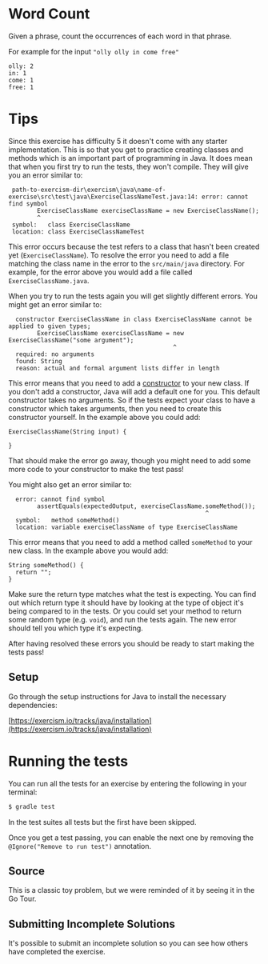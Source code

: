 # Word Count

Given a phrase, count the occurrences of each word in that phrase.

For example for the input `"olly olly in come free"`

```text
olly: 2
in: 1
come: 1
free: 1
```

# Tips

Since this exercise has difficulty 5 it doesn't come with any starter implementation.
This is so that you get to practice creating classes and methods which is an important part of programming in Java.
It does mean that when you first try to run the tests, they won't compile.
They will give you an error similar to:
```
 path-to-exercism-dir\exercism\java\name-of-exercise\src\test\java\ExerciseClassNameTest.java:14: error: cannot find symbol
        ExerciseClassName exerciseClassName = new ExerciseClassName();
        ^
 symbol:   class ExerciseClassName
 location: class ExerciseClassNameTest
```
This error occurs because the test refers to a class that hasn't been created yet (`ExerciseClassName`).
To resolve the error you need to add a file matching the class name in the error to the `src/main/java` directory.
For example, for the error above you would add a file called `ExerciseClassName.java`.

When you try to run the tests again you will get slightly different errors.
You might get an error similar to:
```
  constructor ExerciseClassName in class ExerciseClassName cannot be applied to given types;
        ExerciseClassName exerciseClassName = new ExerciseClassName("some argument");
                                              ^
  required: no arguments
  found: String
  reason: actual and formal argument lists differ in length
```
This error means that you need to add a [constructor](https://docs.oracle.com/javase/tutorial/java/javaOO/constructors.html) to your new class.
If you don't add a constructor, Java will add a default one for you.
This default constructor takes no arguments.
So if the tests expect your class to have a constructor which takes arguments, then you need to create this constructor yourself.
In the example above you could add:
```
ExerciseClassName(String input) {

}
``` 
That should make the error go away, though you might need to add some more code to your constructor to make the test pass!

You might also get an error similar to:
```
  error: cannot find symbol
        assertEquals(expectedOutput, exerciseClassName.someMethod());
                                                       ^
  symbol:   method someMethod()
  location: variable exerciseClassName of type ExerciseClassName
```
This error means that you need to add a method called `someMethod` to your new class.
In the example above you would add:
```
String someMethod() {
  return "";
}
```
Make sure the return type matches what the test is expecting.
You can find out which return type it should have by looking at the type of object it's being compared to in the tests.
Or you could set your method to return some random type (e.g. `void`), and run the tests again.
The new error should tell you which type it's expecting.

After having resolved these errors you should be ready to start making the tests pass!


## Setup

Go through the setup instructions for Java to install the necessary
dependencies:

[https://exercism.io/tracks/java/installation](https://exercism.io/tracks/java/installation)

# Running the tests

You can run all the tests for an exercise by entering the following in your
terminal:

```sh
$ gradle test
```

In the test suites all tests but the first have been skipped.

Once you get a test passing, you can enable the next one by removing the
`@Ignore("Remove to run test")` annotation.

## Source

This is a classic toy problem, but we were reminded of it by seeing it in the Go Tour.

## Submitting Incomplete Solutions
It's possible to submit an incomplete solution so you can see how others have
completed the exercise.
